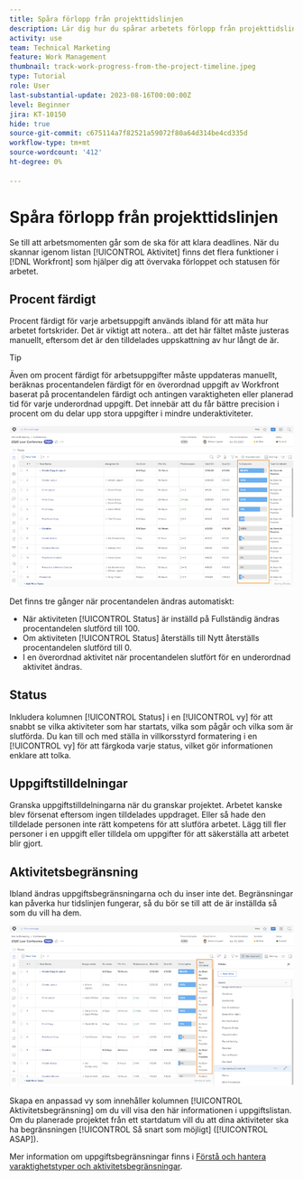 ```yaml
---
title: Spåra förlopp från projekttidslinjen
description: Lär dig hur du spårar arbetets förlopp från projekttidslinjen i  [!DNL  Workfront] med procent färdigt, status, tilldelningar eller begränsningar.
activity: use
team: Technical Marketing
feature: Work Management
thumbnail: track-work-progress-from-the-project-timeline.jpeg
type: Tutorial
role: User
last-substantial-update: 2023-08-16T00:00:00Z
level: Beginner
jira: KT-10150
hide: true
source-git-commit: c675114a7f82521a59072f80a64d314be4cd335d
workflow-type: tm+mt
source-wordcount: '412'
ht-degree: 0%

---
```


# Spåra förlopp från projekttidslinjen

Se till att arbetsmomenten går som de ska för att klara deadlines. När du skannar igenom listan [!UICONTROL Aktivitet] finns det flera funktioner i [!DNL  Workfront] som hjälper dig att övervaka förloppet och statusen för arbetet.

## Procent färdigt

Procent färdigt för varje arbetsuppgift används ibland för att mäta hur arbetet fortskrider. Det är viktigt att notera.. att det här fältet måste justeras manuellt, eftersom det är den tilldelades uppskattning av hur långt de är.

>[!TIP]
>
>Även om procent färdigt för arbetsuppgifter måste uppdateras manuellt, beräknas procentandelen färdigt för en överordnad uppgift av Workfront baserat på procentandelen färdigt och antingen varaktigheten eller planerad tid för varje underordnad uppgift. Det innebär att du får bättre precision i procent om du delar upp stora uppgifter i mindre underaktiviteter.


![Projektuppgiftslista med kolumnen [!UICONTROL Procent färdigt]](assets/planner-fund-task-percent-complete.png)

Det finns tre gånger när procentandelen ändras automatiskt:

* När aktiviteten [!UICONTROL Status] är inställd på Fullständig ändras procentandelen slutförd till 100.
* Om aktiviteten [!UICONTROL Status] återställs till Nytt återställs procentandelen slutförd till 0.
* I en överordnad aktivitet när procentandelen slutfört för en underordnad aktivitet ändras.

## Status

Inkludera kolumnen [!UICONTROL Status] i en [!UICONTROL vy] för att snabbt se vilka aktiviteter som har startats, vilka som pågår och vilka som är slutförda. Du kan till och med ställa in villkorsstyrd formatering i en [!UICONTROL vy] för att färgkoda varje status, vilket gör informationen enklare att tolka.

## Uppgiftstilldelningar

Granska uppgiftstilldelningarna när du granskar projektet. Arbetet kanske blev försenat eftersom ingen tilldelades uppdraget. Eller så hade den tilldelade personen inte rätt kompetens för att slutföra arbetet. Lägg till fler personer i en uppgift eller tilldela om uppgifter för att säkerställa att arbetet blir gjort.

## Aktivitetsbegränsning

Ibland ändras uppgiftsbegränsningarna och du inser inte det. Begränsningar kan påverka hur tidslinjen fungerar, så du bör se till att de är inställda så som du vill ha dem.

![Projektuppgiftslista med aktivitetsbegränsningskolumn](assets/planner-fund-task-constraint.png)

Skapa en anpassad vy som innehåller kolumnen [!UICONTROL Aktivitetsbegränsning] om du vill visa den här informationen i uppgiftslistan. Om du planerade projektet från ett startdatum vill du att dina aktiviteter ska ha begränsningen [!UICONTROL Så snart som möjligt] ([!UICONTROL ASAP]).

Mer information om uppgiftsbegränsningar finns i [Förstå och hantera varaktighetstyper och aktivitetsbegränsningar](https://experienceleague.adobe.com/docs/workfront-learn/tutorials-workfront/manage-work/intermediate-projects/understand-and-manage-duration-types-and-task-constraints.html).
